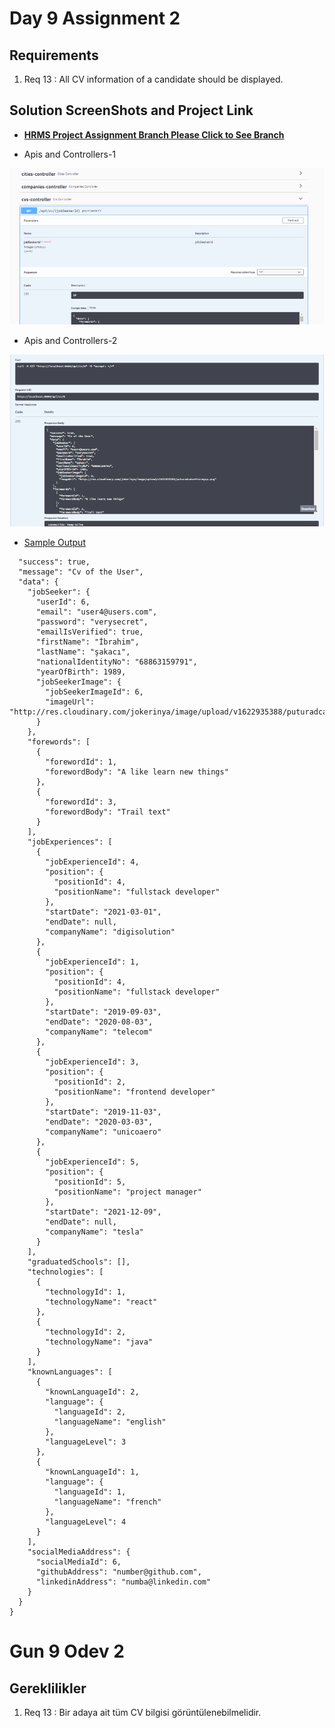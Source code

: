 # Day 9 Assignment 2

## Requirements

1. Req 13 : All CV information of a candidate should be displayed.

## Solution ScreenShots and Project Link

- **[HRMS Project Assignment Branch Please Click to See Branch](https://github.com/jokerinya2013/javaReact/tree/day9assignment2/hrms)**

- Apis and Controllers-1

![SS of SwaggerUI-1](controller-1.png)

- Apis and Controllers-2

![SS of SwaggerUI-1](controller-2.png)

- [Sample Output](cv-sample.json)

```json{
  "success": true,
  "message": "Cv of the User",
  "data": {
    "jobSeeker": {
      "userId": 6,
      "email": "user4@users.com",
      "password": "verysecret",
      "emailIsVerified": true,
      "firstName": "İbrahim",
      "lastName": "şakacı",
      "nationalIdentityNo": "68863159791",
      "yearOfBirth": 1989,
      "jobSeekerImage": {
        "jobSeekerImageId": 6,
        "imageUrl": "http://res.cloudinary.com/jokerinya/image/upload/v1622935388/puturadcaku4fnzrwyqu.png"
      }
    },
    "forewords": [
      {
        "forewordId": 1,
        "forewordBody": "A like learn new things"
      },
      {
        "forewordId": 3,
        "forewordBody": "Trail text"
      }
    ],
    "jobExperiences": [
      {
        "jobExperienceId": 4,
        "position": {
          "positionId": 4,
          "positionName": "fullstack developer"
        },
        "startDate": "2021-03-01",
        "endDate": null,
        "companyName": "digisolution"
      },
      {
        "jobExperienceId": 1,
        "position": {
          "positionId": 4,
          "positionName": "fullstack developer"
        },
        "startDate": "2019-09-03",
        "endDate": "2020-08-03",
        "companyName": "telecom"
      },
      {
        "jobExperienceId": 3,
        "position": {
          "positionId": 2,
          "positionName": "frontend developer"
        },
        "startDate": "2019-11-03",
        "endDate": "2020-03-03",
        "companyName": "unicoaero"
      },
      {
        "jobExperienceId": 5,
        "position": {
          "positionId": 5,
          "positionName": "project manager"
        },
        "startDate": "2021-12-09",
        "endDate": null,
        "companyName": "tesla"
      }
    ],
    "graduatedSchools": [],
    "technologies": [
      {
        "technologyId": 1,
        "technologyName": "react"
      },
      {
        "technologyId": 2,
        "technologyName": "java"
      }
    ],
    "knownLanguages": [
      {
        "knownLanguageId": 2,
        "language": {
          "languageId": 2,
          "languageName": "english"
        },
        "languageLevel": 3
      },
      {
        "knownLanguageId": 1,
        "language": {
          "languageId": 1,
          "languageName": "french"
        },
        "languageLevel": 4
      }
    ],
    "socialMediaAddress": {
      "socialMediaId": 6,
      "githubAddress": "number@github.com",
      "linkedinAddress": "numba@linkedin.com"
    }
  }
}
```

# Gun 9 Odev 2

## Gereklilikler

1. Req 13 : Bir adaya ait tüm CV bilgisi görüntülenebilmelidir.
